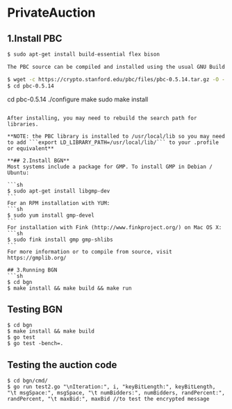 # PrivateAuction

## 1.Install PBC

```sh
$ sudo apt-get install build-essential flex bison

The PBC source can be compiled and installed using the usual GNU Build System:

$ wget -c https://crypto.stanford.edu/pbc/files/pbc-0.5.14.tar.gz -O - | tar -xz
$ cd pbc-0.5.14
``````````
cd pbc-0.5.14
./configure
make
sudo make install
``````````````````

After installing, you may need to rebuild the search path for libraries.

**NOTE: the PBC library is installed to /usr/local/lib so you may need to add ```export LD_LIBRARY_PATH=/usr/local/lib/``` to your .profile or equivalent**

**## 2.Install BGN**
Most systems include a package for GMP. To install GMP in Debian / Ubuntu:

```sh
$ sudo apt-get install libgmp-dev
```
For an RPM installation with YUM:
```sh
$ sudo yum install gmp-devel
```
For installation with Fink (http://www.finkproject.org/) on Mac OS X:
```sh
$ sudo fink install gmp gmp-shlibs
```
For more information or to compile from source, visit https://gmplib.org/

## 3.Running BGN
```sh
$ cd bgn
$ make install && make build && make run
``````````````````
## Testing BGN
``````````````````
$ cd bgn
$ make install && make build
$ go test
$ go test -bench=.
``````````````````
## Testing the auction code
``````````````````
$ cd bgn/cmd/
$ go run test2.go "\nIteration:", i, "keyBitLength:", keyBitLength, "\t msgSpace:", msgSpace, "\t numBidders:", numBidders, randPercent:", randPercent, "\t maxBid:", maxBid //to test the encrypted message
``````````````````
